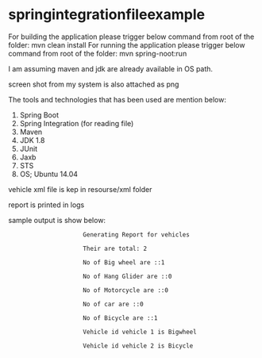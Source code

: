 # springintegrationfileexample
For building the application please trigger below command from root of the folder:
mvn clean install
For running the application please trigger below command from root of the folder:
mvn spring-noot:run

I am assuming maven and jdk are already available in OS path.

screen shot from my system is also attached as png


The tools and technologies that has been used are mention below:

1. Spring Boot
2. Spring Integration (for reading file)
3. Maven
4. JDK 1.8
5. JUnit
6. Jaxb
7. STS
8. OS; Ubuntu 14.04

vehicle xml file is kep in resourse/xml folder

report is printed in logs

sample output is show below:

                         Generating Report for vehicles

                         Their are total: 2

                         No of Big wheel are ::1

                         No of Hang Glider are ::0

                         No of Motorcycle are ::0

                         No of car are ::0

                         No of Bicycle are ::1

                         Vehicle id vehicle 1 is Bigwheel
                         
                         Vehicle id vehicle 2 is Bicycle
